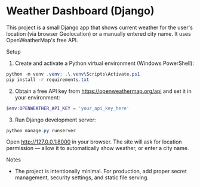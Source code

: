 # Weather Dashboard (Django)

This project is a small Django app that shows current weather for the user's location (via browser Geolocation) or a manually entered city name. It uses OpenWeatherMap's free API.

Setup
1. Create and activate a Python virtual environment (Windows PowerShell):

```powershell
python -m venv .venv; .\.venv\Scripts\Activate.ps1
pip install -r requirements.txt
```

2. Obtain a free API key from https://openweathermap.org/api and set it in your environment:

```powershell
$env:OPENWEATHER_API_KEY = 'your_api_key_here'
```

3. Run Django development server:

```powershell
python manage.py runserver
```

Open http://127.0.0.1:8000 in your browser. The site will ask for location permission — allow it to automatically show weather, or enter a city name.

Notes
- The project is intentionally minimal. For production, add proper secret management, security settings, and static file serving.
